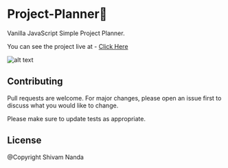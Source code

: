 # Project-Planner📓

Vanilla JavaScript Simple Project Planner.

You can see the project live at - [Click Here] 

![alt text](https://i.ibb.co/5FQpVpp/ezgif-com-gif-maker-3.gif)

## Contributing
Pull requests are welcome. For major changes, please open an issue first to discuss what you would like to change.

Please make sure to update tests as appropriate.

## License

@Copyright Shivam Nanda

[Click Here]: <https://iamshivamnanda.github.io/Project-Planner/>

